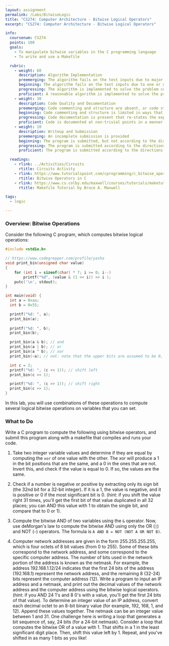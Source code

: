 ```yaml
---
layout: assignment
permalink: /Labs/BitwiseLogic
title: "CS274: Computer Architecture - Bitwise Logical Operators"
excerpt: "CS274: Computer Architecture - Bitwise Logical Operators"

info:
  coursenum: CS274
  points: 100
  goals:
    - To manipulate bitwise variables in the C programming language
    - To write and use a Makefile    

  rubric:
    - weight: 60
      description: Algorithm Implementation
      preemerging: The algorithm fails on the test inputs due to major issues, or the program fails to compile and/or run
      beginning: The algorithm fails on the test inputs due to one or more minor issues
      progressing: The algorithm is implemented to solve the problem correctly according to given test inputs, but would fail if executed in a general case due to a minor issue or omission in the algorithm design or implementation
      proficient: A reasonable algorithm is implemented to solve the problem which correctly solves the problem according to the given test inputs, and would be reasonably expected to solve the problem in the general case
    - weight: 30
      description: Code Quality and Documentation
      preemerging: Code commenting and structure are absent, or code structure departs significantly from best practice, and/or the code departs significantly from the style guide
      beginning: Code commenting and structure is limited in ways that reduce the readability of the program, and/or there are minor departures from the style guide
      progressing: Code documentation is present that re-states the explicit code definitions, and/or code is written that mostly adheres to the style guide
      proficient: Code is documented at non-trivial points in a manner that enhances the readability of the program, and code is written according to the style guide
    - weight: 10
      description: Writeup and Submission
      preemerging: An incomplete submission is provided
      beginning: The program is submitted, but not according to the directions in one or more ways (for example, because it is lacking a readme writeup)
      progressing: The program is submitted according to the directions with a minor omission or correction needed, and with at least superficial responses to the bolded questions throughout
      proficient: The program is submitted according to the directions, including a readme writeup describing the solution, and thoughtful answers to the bolded questions throughout

  readings:
    - rlink: ../Activities/Circuits
      rtitle: Circuits Activity
    - rlink: https://www.tutorialspoint.com/cprogramming/c_bitwise_operators.htm
      rtitle: Bitwise Operators in C
    - rlink: https://www.cs.colby.edu/maxwell/courses/tutorials/maketutor/
      rtitle: Makefile Tutorial by Bruce A. Maxwell      

tags:
  - logic

---
```


### Overview: Bitwise Operations

Consider the following C program, which computes bitwise logical operations:

```c
#include <stdio.h>

// https://www.codegrepper.com/profile/yasha
void print_bin(unsigned char value)
{
    for (int i = sizeof(char) * 7; i >= 0; i--)
        printf("%d", (value & (1 << i)) >> i );
    putc('\n', stdout);
}

int main(void) {
  int a = 0xaa;
  int b = 0x55;

  printf("%d: ", a);
  print_bin(a);
  
  printf("%d: ", b);
  print_bin(b);

  print_bin(a & b); // and
  print_bin(a | b); // or
  print_bin(a ^ b); // xor 
  print_bin(~a); // not: note that the upper bits are assumed to be 0, and will be flipped!

  int c = 2;
  printf("%d: ", (c << 1)); // shift left
  print_bin(c << 1);

  printf("%d: ", (c >> 1)); // shift right
  print_bin(c >> 1);
}
```

In this lab, you will use combinations of these operations to compute several logical bitwise operations on variables that you can set.

### What to Do

Write a C program to compute the following using bitwise operators, and submit this program along with a makefile that compiles and runs your code.

1. Take two integer variable values and determine if they are equal by computing the `xor` of one value with the other.  The xor will produce a 1 in the bit positions that are the same, and a 0 in the ones that are not.  Invert this, and check if the value is equal to 0.  If so, the values are the same.

2. Check if a number is negative or positive by extracting only its sign bit (the 32nd bit for a 32-bit integer).  If it is a 1, the value is negative, and it is positive or 0 if the most significant bit is 0.  (hint: if you shift the value right 31 times, you'll get the first bit of that value duplicated in all 32 places; you can AND this value with 1 to obtain the single bit, and compare that to 0 or 1).

3. Compute the bitwise AND of two variables using the `&` operator.  Now, use deMorgan's law to compute the bitwise AND using only the OR (`|`) and NOT (`~`) operators.  The formula is `A AND B = NOT (NOT A OR NOT B)`.

4. Computer network addresses are given in the form 255.255.255.255, which is four octets of 8 bit values (from 0 to 255).  Some of these bits correspond to the network address, and some correspond to the specific computer address.  The number of bits used in the network portion of the address is known as the netmask.  For example, the address 192.168.1.12/24 indicates that the first 24 bits of the address (192.168.1) represent the network address, and the remaining 8 (32-24) bits represent the computer address (12).  Write a program to input an IP address and a netmask, and print out the decimal values of the network address and the computer address using the bitwise logical operators.  (hint: if you AND 24 1's and 8 0's with a value, you'll get the first 24 bits of that value).  To determine an integer value of an IP address, convert each decimal octet to an 8-bit binary value (for example, 192, 168, 1, and 12).  Append these values together.  The netmask can be an integer value between 1 and 31.  One challenge here is writing a loop that generates a bit sequence of, say, 24 bits (for a 24-bit netmask).  Consider a loop that computes the bitwise OR of a value with 1.  That shifts in a 1 in the least significant digit place.  Then, shift this value left by 1.  Repeat, and you've shifted in as many 1 bits as you like!
